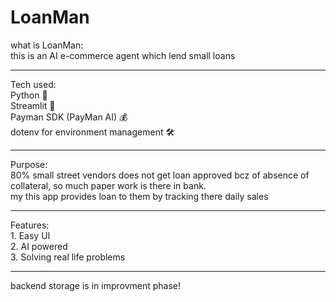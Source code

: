 # LoanMan
what is LoanMan: <br>
this is an AI e-commerce agent which lend small loans <br>
<hr>
Tech used: <br>
Python 🐍 <br>
Streamlit 💨 <br>
Payman SDK (PayMan AI) 💰 <br>
dotenv for environment management 🛠️ <br>
<hr> 
Purpose: <br>
80% small street vendors does not get loan approved bcz of absence of collateral, so much paper work is there in bank. <br>
my this app provides loan to them by tracking there daily sales
<hr>
Features: <br>
1. Easy UI <br>
2. AI powered <br>
3. Solving real life problems <br>
<hr>
backend storage is in improvment phase!
